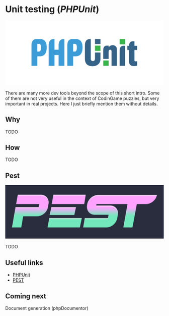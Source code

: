 # Unit testing (_PHPUnit_)

![PHPUnit logo](../pic/phpunit-logo.png)

There are many more dev tools beyond the scope of this short intro. Some of them are not very useful in the context of CodinGame puzzles, but very important in real projects. Here I just briefly mention them without details.

## Why

TODO

## How

TODO

## Pest

![PEST logo](../pic/pest-logo.png)

TODO

## Useful links

* [PHPUnit](https://phpunit.de/)
* [PEST](https://pestphp.com/)

## Coming next

Document generation (phpDocumentor)
